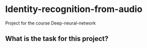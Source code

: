 # Identity-recognition-from-audio
Project for the course Deep-neural-network 


## What is the task for this project?



